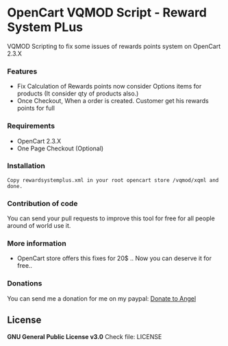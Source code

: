 # OpenCart VQMOD Script - Reward System PLus
VQMOD Scripting to fix some issues of rewards points system on OpenCart 2.3.X 

### Features
- Fix Calculation of Rewards points now consider Options items for products (It consider qty of products also.)
- Once Checkout, When a order is created. Customer get his rewards points for full

### Requirements
- OpenCart 2.3.X
- One Page Checkout (Optional)

### Installation
`Copy rewardsystemplus.xml in your root opencart store /vqmod/xqml and done.`

### Contribution of code
You can send your pull requests to improve this tool for free for all people around of world use it. 

### More information
- OpenCart store offers this fixes for 20$ .. Now you can deserve it for free..

### Donations
You can send me a donation for me on my paypal:
[Donate to Angel](https://paypal.me/aleoreina "Donate to Angel")

## License
**GNU General Public License v3.0**
Check file: LICENSE
